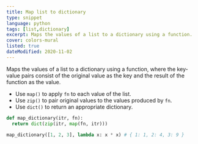 ```yaml
---
title: Map list to dictionary
type: snippet
language: python
tags: [list,dictionary]
excerpt: Maps the values of a list to a dictionary using a function.
cover: colors-mural
listed: true
dateModified: 2020-11-02
---
```


Maps the values of a list to a dictionary using a function, where the key-value pairs consist of the original value as the key and the result of the function as the value.

- Use `map()` to apply `fn` to each value of the list.
- Use `zip()` to pair original values to the values produced by `fn`.
- Use `dict()` to return an appropriate dictionary.

```py
def map_dictionary(itr, fn):
  return dict(zip(itr, map(fn, itr)))

map_dictionary([1, 2, 3], lambda x: x * x) # { 1: 1, 2: 4, 3: 9 }
```
